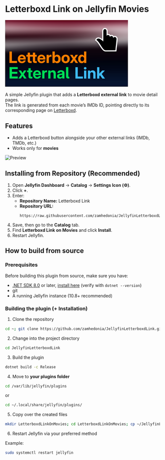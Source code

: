 # Letterboxd Link on Jellyfin Movies

<img alt="Logo" src="https://raw.githubusercontent.com/zamhedonia/JellyfinLetterboxdLink/master/Image.png" width="400" />

A simple Jellyfin plugin that adds a **Letterboxd external link** to movie detail pages.  
The link is generated from each movie’s IMDb ID, pointing directly to its corresponding page on [Letterboxd](https://letterboxd.com).

## Features
- Adds a Letterboxd button alongside your other external links (IMDb, TMDb, etc.)
- Works only for **movies**

<img alt="Preview" src="https://raw.githubusercontent.com/zamhedonia/images/refs/heads/master/Letterboxd.png" width="400" />

## Installing from Repository (Recommended)

1. Open **Jellyfin Dashboard** → **Catalog** → **Settings Icon (⚙️)**.
2. Click **+**.
3. Enter:
   - **Repository Name:** Letterboxd Link  
   - **Repository URL:**  
     ```
     https://raw.githubusercontent.com/zamhedonia/JellyfinLetterboxdLink/master/manifest.json
     ```
4. Save, then go to the **Catalog** tab.
5. Find **Letterboxd Link on Movies** and click **Install**.
6. Restart Jellyfin.

## How to build from source

### Prerequisites

Before building this plugin from source, make sure you have:

- [.NET SDK 8.0](https://dotnet.microsoft.com/en-us/download/dotnet/8.0) or later, [install here](https://learn.microsoft.com/en-us/dotnet/core/install/linux)
  (verify with `dotnet --version`)
- git
- A running Jellyfin instance (10.8+ recommended)
 
### Building the plugin (+ Installation)

1. Clone the repository
  ```bash
  cd ~; git clone https://github.com/zamhedonia/JellyfinLetterboxdLink.git
  ```
2. Change into the project directory
  ```bash
  cd JellyfinLetterboxdLink
  ```
3. Build the plugin
  ```bash
  dotnet build -c Release
  ```
4. Move to **your plugins folder**
  ```bash
  cd /var/lib/jellyfin/plugins
  ```
  or
  ```bash
  cd ~/.local/share/jellyfin/plugins/
  ```
5. Copy over the created files
  ```bash
  mkdir LetterboxdLinkOnMovies; cd LetterboxdLinkOnMovies; cp ~/JellyfinLetterboxdLink/bin/Release/net8.0/*.dll ./
  ```
6. Restart Jellyfin via your preferred method

Example:
   ```bash
   sudo systemctl restart jellyfin
   ```
